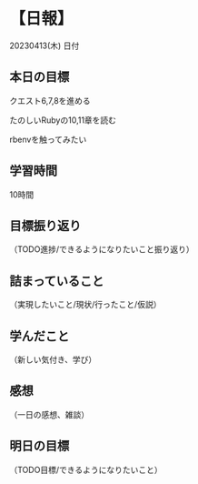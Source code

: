 # 【日報】
20230413(木)
日付
## 本日の目標
クエスト6,7,8を進める

たのしいRubyの10,11章を読む

rbenvを触ってみたい
## 学習時間
10時間
## 目標振り返り
（TODO進捗/できるようになりたいこと振り返り）

## 詰まっていること
（実現したいこと/現状/行ったこと/仮説）

## 学んだこと
（新しい気付き、学び）

## 感想
（一日の感想、雑談）

## 明日の目標
（TODO目標/できるようになりたいこと）
